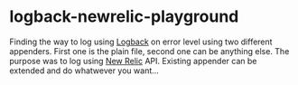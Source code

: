 # logback-newrelic-playground
Finding the way to log using [Logback](http://logback.qos.ch) on error level using two different appenders. First one is the plain file, second one can be anything else. The purpose was to log using [New Relic](http://www.newrelic.com) API. Existing appender can be extended and do whatwever you want...
